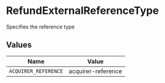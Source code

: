 # RefundExternalReferenceType

Specifies the reference type


## Values

| Name                 | Value                |
| -------------------- | -------------------- |
| `ACQUIRER_REFERENCE` | acquirer-reference   |